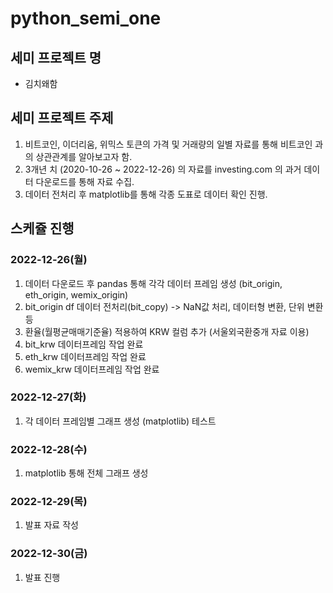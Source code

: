 # python_semi_one
## 세미 프로젝트 명
- 김치왜함
## 세미 프로젝트 주제
1. 비트코인, 이더리움, 위믹스 토큰의 가격 및 거래량의 일별 자료를 통해 비트코인 과의 상관관계를 알아보고자 함.
2. 3개년 치 (2020-10-26 ~ 2022-12-26) 의 자료를 investing.com 의 과거 데이터 다운로드를 통해 자료 수집.
3. 데이터 전처리 후 matplotlib를 통해 각종 도표로 데이터 확인 진행.

## 스케쥴 진행
### 2022-12-26(월)
1. 데이터 다운로드 후 pandas 통해 각각 데이터 프레임 생성 (bit_origin, eth_origin, wemix_origin)
2. bit_origin df 데이터 전처리(bit_copy) -> NaN값 처리, 데이터형 변환, 단위 변환 등
3. 환율(월평균매매기준율) 적용하여 KRW 컬럼 추가 (서울외국환중개 자료 이용)
4. bit_krw 데이터프레임 작업 완료
5. eth_krw 데이터프레임 작업 완료
6. wemix_krw 데이터프레임 작업 완료

### 2022-12-27(화)
1. 각 데이터 프레임별 그래프 생성 (matplotlib) 테스트

### 2022-12-28(수)
1. matplotlib 통해 전체 그래프 생성

### 2022-12-29(목)
1. 발표 자료 작성

### 2022-12-30(금)
1. 발표 진행